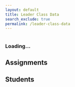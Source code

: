 ```yaml
---
layout: default
title: Leader Class Data
search_exclude: true
permalink: /leader-class-data
---
```

<body class="light">
<div class="class-period">
    <h1 id="class_name"></h1>
    <h3 id="class_leaders">Loading...</h3>
    <h2>Assignments</h2>
    <div id="assignment_container" class="container">
        <!-- Assignment cards will be dynamically added here -->
    </div>
    <h2>Students</h2>
    <div id="students_container">
        <!-- Students in the class will be dynamically added here -->
    </div>
</div>

<script>
  function themeChange() {
            const DarkMode = JSON.parse(localStorage.getItem('DarkMode')) || false;
            const newDarkMode = !DarkMode;
            if (DarkMode) {
                document.body.classList.add('dark');
                document.body.classList.remove('light');
            } else {
                document.body.classList.add('light');
                document.body.classList.remove('dark');
            }
            localStorage.setItem('DarkMode', JSON.stringify(newDarkMode));
  }
    const local = 'http://localhost:8911';
    const deployed = 'https://jcc.stu.nighthawkcodingsociety.com';

    // this is method to extract the query parameter from URL
    function getParameterByName(name, url) {
        if (!url) url = window.location.href;
        name = name.replace(/[\[\]]/g, '\\$&');
        var regex = new RegExp('[?&]' + name + '(=([^&#]*)|&|#|$)'),
            results = regex.exec(url);
        if (!results) return null;
        if (!results[2]) return '';
        return decodeURIComponent(results[2].replace(/\+/g, ' '));
    }

    function fetchClassData() {
        // starting by extracting the assignment ID from query parameter
        var classId = getParameterByName('id');
        if (classId) {
            // Fetch assignment data using the assignment ID
            fetch(`${deployed}/api/class_period/${classId}`)
                .then(response => {
                    if (!response.ok) {
                        throw new Error('Network response was not ok');
                    }
                    return response.json();
                })
                .then(data => {
                    // Handle fetched assignment data here
                    console.log('Fetched assignment data:', data);
                    document.getElementById('class_name').innerHTML = data.name;
                    document.getElementById('class_leaders').innerHTML = 'Leaders: ';
                    for (var i = 0; i < data.leaders.length; i++) {
                        document.getElementById('class_leaders').innerHTML += data.leaders[i].name;
                        if (i < (data.leaders.length - 1)) {
                            document.getElementById('class_leaders').innerHTML += ", ";
                        }
                    }
                    populateAssignmentContainer(data);
                })
                .catch(error => console.error('Error fetching class data:', error));
        }
    }

    function populateAssignmentContainer(studentData) {
        const container = document.getElementById('assignment_container');
        container.innerHTML = ''; // clear previous content
        for (var assignment of studentData.assignments) {
            var card = document.createElement('div');
            card.classList.add('card');

            var assignmentName = document.createElement('div');
            assignmentName.classList.add('main-name');
            assignmentName.textContent = assignment.name;
            
            // adding a click event listener to the assignmentName div
            assignmentName.setAttribute("onclick", "assignmentRedirect(" + String(assignment.id) + ")");

            // var className = document.createElement('div');
            // className.classList.add('second-name');
            // className.textContent = classPeriodName;

            var dueDate = document.createElement('div');
            dueDate.classList.add('third-name');
            dueDate.textContent = `Due: ${new Date(assignment.dateDue).toLocaleDateString()}`;

            card.appendChild(assignmentName);
            // card.appendChild(className);
            card.appendChild(dueDate);

            container.appendChild(card);
        }
    }

    function assignmentRedirect(id) {
        window.location.href = '{{site.baseurl}}/assignment-data?id=' + id;
    }

    window.onload = fetchClassData;
</script>